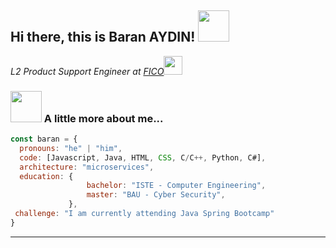 <h2> Hi there, this is Baran AYDIN! <img src="https://media.giphy.com/media/mGcNjsfWAjY5AEZNw6/giphy.gif" width="50"></h2>

<p><em>L2 Product Support Engineer at <a href="https://www.fico.com/">FICO</a><img src="https://media.giphy.com/media/fYSnHlufseco8Fh93Z/giphy.gif" width="30">
</em></p>


### <img src="https://media.giphy.com/media/VgCDAzcKvsR6OM0uWg/giphy.gif" width="50"> A little more about me...  

```javascript
const baran = {
  pronouns: "he" | "him",
  code: [Javascript, Java, HTML, CSS, C/C++, Python, C#],
  architecture: "microservices",
  education: {
                 bachelor: "ISTE - Computer Engineering",
                 master: "BAU - Cyber Security",
             },
 challenge: "I am currently attending Java Spring Bootcamp"
}
```

---
